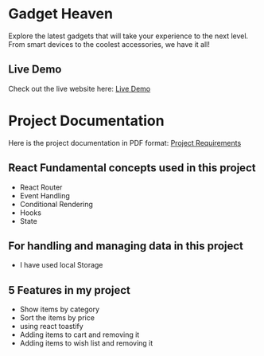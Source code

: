 
# Gadget Heaven

Explore the latest gadgets that will take your experience to the next level. From smart devices to the coolest accessories, we have it all!


## Live Demo
Check out the live website here: [Live Demo](https://my-gadgets-heaven.netlify.app/)

# Project Documentation

Here is the project documentation in PDF format: [Project Requirements](./src/docs/Requirements.pdf)


## React Fundamental concepts used in this project

- React Router
- Event Handling
- Conditional Rendering
- Hooks
- State


## For handling and managing data in this project

- I have used local Storage

## 5 Features in my project

- Show items by category
- Sort the items by price
- using react toastify
- Adding items to cart and removing it
- Adding items to wish list and removing it




